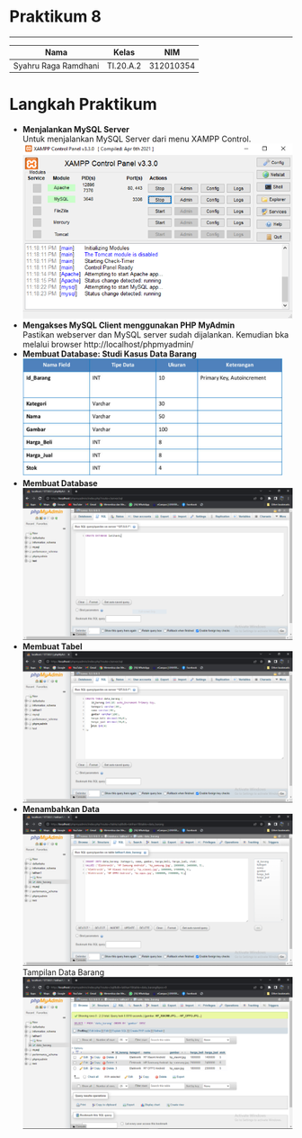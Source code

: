 # **Praktikum 8**
  ---------------
|Nama			|Kelas		|NIM		|
|-----			|-----		|-----		|
|Syahru	Raga Ramdhani	|TI.20.A.2	|312010354	|

# Langkah Praktikum
* **Menjalankan MySQL Server**<br>
Untuk menjalankan MySQL Server dari menu XAMPP Control.
![Gambar](/gambar/Capture1.PNG)<br>
* **Mengakses MySQL Client menggunakan PHP MyAdmin**<br>
Pastikan webserver dan MySQL server sudah dijalankan. Kemudian bka melalui browser http://localhost/phpmyadmin/ 
* **Membuat Database: Studi Kasus Data Barang**<br>
![Gambar](/gambar/Capture2.PNG)<br>
* **Membuat Database**<br>
![Gambar](/gambar/Capture3.PNG)<br>
* **Membuat Tabel**
![Gambar](/gambar/Capture4.PNG)<br>
* **Menambahkan Data**
![Gambar](/gambar/Capture5.PNG)<br>
Tampilan Data Barang
![Gambar](/gambar/Capture6.PNG)<br>